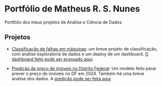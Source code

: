 # Portfólio de Matheus R. S. Nunes

Portfólio dos meus projetos de Análise e Ciência de Dados

## Projetos

- [Classificação de falhas em máquinas](https://rpubs.com/mrsnunes/1206295): um breve projeto de classificação, com análise exploratória de dados e um deploy de um dashboard. [O dashboard feito pode ser acessado aqui](https://mrsnunes.shinyapps.io/predicaodefalha/).

- [Predição de preço de imóveis no Distrito Federal](https://rpubs.com/mrsnunes/1205102): Um modelo feito parar prever o preço de imóveis no DF em 2024. Também há uma breve análise dos dados. A [predição pode ser feita aqui](https://mrsnunes.shinyapps.io/ImoveisDF/)


